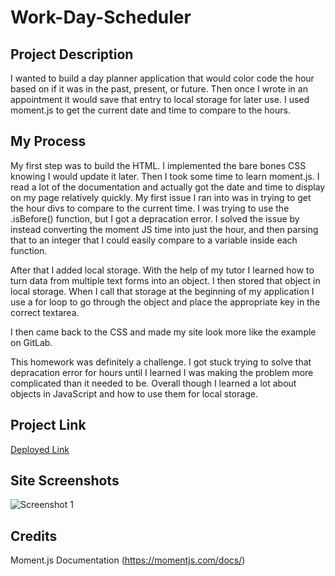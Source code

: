 # Work-Day-Scheduler

## Project Description
I wanted to build a day planner application that would color code the hour based on if it was in the past, present, or future. Then once I wrote in an appointment it would save that entry to local storage for later use. I used moment.js to get the current date and time to compare to the hours.

## My Process

My first step was to build the HTML. I implemented the bare bones CSS knowing I would update it later. Then I took some time to learn moment.js. I read a lot of the documentation and actually got the date and time to display on my page relatively quickly. My first issue I ran into was in trying to get the hour divs to compare to the current time. I was trying to use the .isBefore() function, but I got a depracation error. I solved the issue by instead converting the moment JS time into just the hour, and then parsing that to an integer that I could easily compare to a variable inside each function.

After that I added local storage. With the help of my tutor I learned how to turn data from multiple text forms into an object. I then stored that object in local storage. When I call that storage at the beginning of my application I use a for loop to go through the object and place the appropriate key in the correct textarea.

I then came back to the CSS and made my site look more like the example on GitLab. 

This homework was definitely a challenge. I got stuck trying to solve that depracation error for hours until I learned I was making the problem more complicated than it needed to be. Overall though I learned a lot about objects in JavaScript and how to use them for local storage. 

## Project Link
[Deployed Link](https://mikecoletta.github.io/Work-Day-Scheduler/)

## Site Screenshots

![Screenshot 1]()


## Credits
Moment.js Documentation (https://momentjs.com/docs/)
